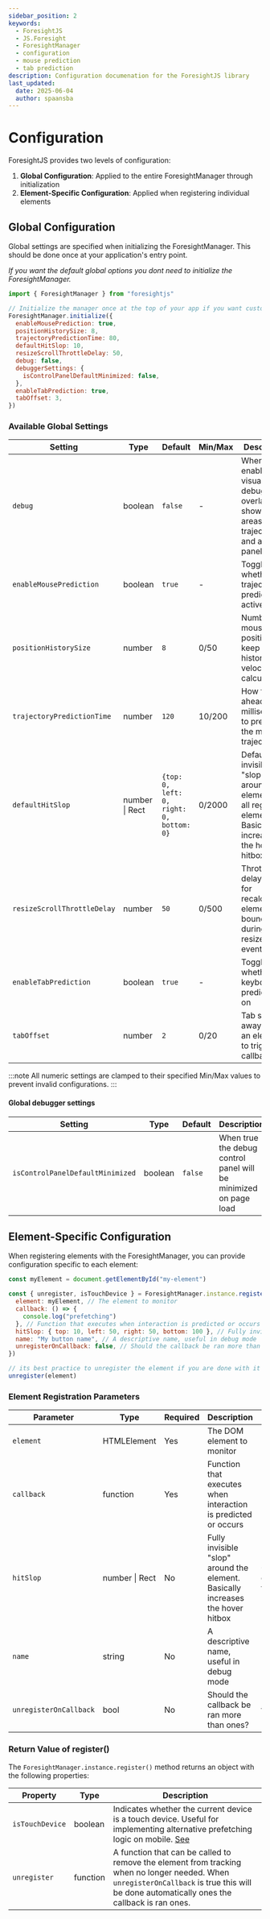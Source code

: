 ```yaml
---
sidebar_position: 2
keywords:
  - ForesightJS
  - JS.Foresight
  - ForesightManager
  - configuration
  - mouse prediction
  - tab prediction
description: Configuration documenation for the ForesightJS library
last_updated:
  date: 2025-06-04
  author: spaansba
---
```


# Configuration

ForesightJS provides two levels of configuration:

1. **Global Configuration**: Applied to the entire ForesightManager through initialization
2. **Element-Specific Configuration**: Applied when registering individual elements

## Global Configuration

Global settings are specified when initializing the ForesightManager. This should be done once at your application's entry point.

_If you want the default global options you dont need to initialize the ForesightManager._

```javascript
import { ForesightManager } from "foresightjs"

// Initialize the manager once at the top of your app if you want custom global settings
ForesightManager.initialize({
  enableMousePrediction: true,
  positionHistorySize: 8,
  trajectoryPredictionTime: 80,
  defaultHitSlop: 10,
  resizeScrollThrottleDelay: 50,
  debug: false,
  debuggerSettings: {
    isControlPanelDefaultMinimized: false,
  },
  enableTabPrediction: true,
  tabOffset: 3,
})
```

### Available Global Settings

| Setting                     | Type           | Default                                  | Min/Max | Description                                                                                                      |
| --------------------------- | -------------- | ---------------------------------------- | ------- | ---------------------------------------------------------------------------------------------------------------- |
| `debug`                     | boolean        | `false`                                  | -       | When true, enables visual debugging overlays showing hit areas, trajectories, and a control panel                |
| `enableMousePrediction`     | boolean        | `true`                                   | -       | Toggles whether trajectory prediction is active                                                                  |
| `positionHistorySize`       | number         | `8`                                      | 0/50    | Number of mouse positions to keep in history for velocity calculations                                           |
| `trajectoryPredictionTime`  | number         | `120`                                    | 10/200  | How far ahead (in milliseconds) to predict the mouse trajectory                                                  |
| `defaultHitSlop`            | number \| Rect | `{top: 0, left: 0, right: 0, bottom: 0}` | 0/2000  | Default fully invisible "slop" around elements for all registered elements. Basically increases the hover hitbox |
| `resizeScrollThrottleDelay` | number         | `50`                                     | 0/500   | Throttle delay (in ms) for recalculating element bounds during resize/scroll events                              |
| `enableTabPrediction`       | boolean        | `true`                                   | -       | Toggles whether keyboard prediction is on                                                                        |
| `tabOffset`                 | number         | `2`                                      | 0/20    | Tab stops away from an element to trigger callback                                                               |

:::note
All numeric settings are clamped to their specified Min/Max values to prevent invalid configurations.
:::

#### Global debugger settings

| Setting                          | Type    | Default | Description                                                      |
| -------------------------------- | ------- | ------- | ---------------------------------------------------------------- |
| `isControlPanelDefaultMinimized` | boolean | `false` | When true the debug control panel will be minimized on page load |

## Element-Specific Configuration

When registering elements with the ForesightManager, you can provide configuration specific to each element:

```javascript
const myElement = document.getElementById("my-element")

const { unregister, isTouchDevice } = ForesightManager.instance.register({
  element: myElement, // The element to monitor
  callback: () => {
    console.log("prefetching")
  }, // Function that executes when interaction is predicted or occurs
  hitSlop: { top: 10, left: 50, right: 50, bottom: 100 }, // Fully invisible "slop" around the element. Basically increases the hover hitbox
  name: "My button name", // A descriptive name, useful in debug mode
  unregisterOnCallback: false, // Should the callback be ran more than ones?
})

// its best practice to unregister the element if you are done with it (return of an useEffect in React for example)
unregister(element)
```

### Element Registration Parameters

| Parameter              | Type           | Required | Description                                                                     | Default                             |
| ---------------------- | -------------- | -------- | ------------------------------------------------------------------------------- | ----------------------------------- |
| `element`              | HTMLElement    | Yes      | The DOM element to monitor                                                      |                                     |
| `callback`             | function       | Yes      | Function that executes when interaction is predicted or occurs                  |                                     |
| `hitSlop`              | number \| Rect | No       | Fully invisible "slop" around the element. Basically increases the hover hitbox | 0 or defaultHitSlop from initialize |
| `name`                 | string         | No       | A descriptive name, useful in debug mode                                        | ""                                  |
| `unregisterOnCallback` | bool           | No       | Should the callback be ran more than ones?                                      | true                                |

### Return Value of register()

The `ForesightManager.instance.register()` method returns an object with the following properties:

| Property        | Type     | Description                                                                                                                                                                                 |
| --------------- | -------- | ------------------------------------------------------------------------------------------------------------------------------------------------------------------------------------------- |
| `isTouchDevice` | boolean  | Indicates whether the current device is a touch device. Useful for implementing alternative prefetching logic on mobile. [See](/docs/next/intro#what-about-touch-devices)                   |
| `unregister`    | function | A function that can be called to remove the element from tracking when no longer needed. When `unregisterOnCallback` is true this will be done automatically ones the callback is ran ones. |

